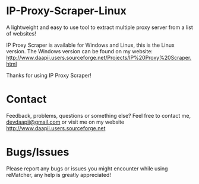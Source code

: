 IP-Proxy-Scraper-Linux
======================

A lightweight and easy to use tool to extract multiple proxy server from a list of websites!

IP Proxy Scraper is available for Windows and Linux, this is the Linux version.
The Windows version can be found on my website: http://www.daapii.users.sourceforge.net/Projects/IP%20Proxy%20Scraper.html

Thanks for using IP Proxy Scraper!




Contact
=========

Feedback, problems, questions or something else?
Feel free to contact me, devdaapii@gmail.com
or visit me on my website http://www.daapii.users.sourceforge.net


Bugs/Issues
=========

Please report any bugs or issues you might encounter while using reMatcher,
any help is greatly appreciated!
